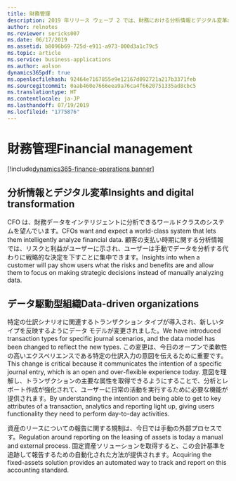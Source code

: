 ```yaml
---
title: 財務管理
description: 2019 年リリース ウェーブ 2 では、財務における分析情報とデジタル変革およびデータ主導経済の支援に焦点が当てられています。
author: relnotes
ms.reviewer: sericks007
ms.date: 06/17/2019
ms.assetid: b8096b69-725d-e911-a973-000d3a1c79c5
ms.topic: article
ms.service: business-applications
ms.author: aolson
dynamics365pdf: true
ms.openlocfilehash: 92464e7167855e9e12167d092721a217b3371feb
ms.sourcegitcommit: 0aab460e7666eea9a76ca4f6620751335ad8cbc5
ms.translationtype: HT
ms.contentlocale: ja-JP
ms.lasthandoff: 07/19/2019
ms.locfileid: "1775876"
---
```

# <a name="financial-management"></a><span data-ttu-id="b4126-103">財務管理</span><span class="sxs-lookup"><span data-stu-id="b4126-103">Financial management</span></span>

[!include[dynamics365-finance-operations banner](../includes/dynamics365-finance-operations.md)]

## <a name="insights-and-digital-transformation"></a><span data-ttu-id="b4126-104">分析情報とデジタル変革</span><span class="sxs-lookup"><span data-stu-id="b4126-104">Insights and digital transformation</span></span>
<span data-ttu-id="b4126-105">CFO は、財務データをインテリジェントに分析できるワールドクラスのシステムを望んでいます。</span><span class="sxs-lookup"><span data-stu-id="b4126-105">CFOs want and expect a world-class system that lets them intelligently analyze financial data.</span></span> <span data-ttu-id="b4126-106">顧客の支払い時期に関する分析情報では、リスクと利益がユーザーに示され、ユーザーは手動でデータを分析する代わりに戦略的な決定を下すことに集中できます。</span><span class="sxs-lookup"><span data-stu-id="b4126-106">Insights into when a customer will pay show users what the risks and benefits are and allow them to focus on making strategic decisions instead of manually analyzing data.</span></span>


## <a name="data-driven-organizations"></a><span data-ttu-id="b4126-107">データ駆動型組織</span><span class="sxs-lookup"><span data-stu-id="b4126-107">Data-driven organizations</span></span>
<span data-ttu-id="b4126-108">特定の仕訳シナリオに関連するトランザクション タイプが導入され、新しいタイプを反映するようにデータ モデルが変更されました。</span><span class="sxs-lookup"><span data-stu-id="b4126-108">We have introduced transaction types for specific journal scenarios, and the data model has been changed to reflect the new types.</span></span> <span data-ttu-id="b4126-109">この変更は、今日のオープンで柔軟性の高いエクスペリエンスである特定の仕訳入力の意図を伝えるために重要です。</span><span class="sxs-lookup"><span data-stu-id="b4126-109">This change is critical because it communicates the intention of a specific journal entry, which is an open and over-flexible experience today.</span></span> <span data-ttu-id="b4126-110">意図を理解し、トランザクションの主要な属性を取得できるようにすることで、分析とレポート作成が強化されて、ユーザーに日常の活動を実行するために必要な機能が提供されます。</span><span class="sxs-lookup"><span data-stu-id="b4126-110">By understanding the intention and being able to get to key attributes of a transaction, analytics and reporting light up, giving users functionality they need to perform day-to-day activities.</span></span> 

<span data-ttu-id="b4126-111">資産のリースについての報告に関する規制は、今日では手動の外部プロセスです。</span><span class="sxs-lookup"><span data-stu-id="b4126-111">Regulation around reporting on the leasing of assets is today a manual and external process.</span></span> <span data-ttu-id="b4126-112">固定資産ソリューションを取得すると、この会計基準を追跡して報告するための自動化された方法が提供されます。</span><span class="sxs-lookup"><span data-stu-id="b4126-112">Acquiring the fixed-assets solution provides an automated way to track and report on this accounting standard.</span></span>
